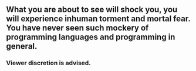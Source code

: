 ## What you are about to see will shock you, you will experience inhuman torment and mortal fear. You have never seen such mockery of programming languages and programming in general. 
### Viewer discretion is advised.
